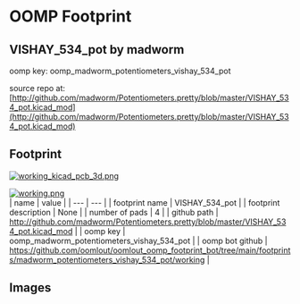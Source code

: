 # OOMP Footprint  
## VISHAY_534_pot  by madworm  
  
oomp key: oomp_madworm_potentiometers_vishay_534_pot  
  
source repo at: [http://github.com/madworm/Potentiometers.pretty/blob/master/VISHAY_534_pot.kicad_mod](http://github.com/madworm/Potentiometers.pretty/blob/master/VISHAY_534_pot.kicad_mod)  
## Footprint  
  
[![working_kicad_pcb_3d.png](working_kicad_pcb_3d_600.png)](working_kicad_pcb_3d.png)  
  
[![working.png](working_600.png)](working.png)  
| name | value | 
| --- | --- | 
| footprint name | VISHAY_534_pot | 
| footprint description | None | 
| number of pads | 4 | 
| github path | http://github.com/madworm/Potentiometers.pretty/blob/master/VISHAY_534_pot.kicad_mod | 
| oomp key | oomp_madworm_potentiometers_vishay_534_pot | 
| oomp bot github | https://github.com/oomlout/oomlout_oomp_footprint_bot/tree/main/footprints/madworm_potentiometers_vishay_534_pot/working | 
## Images  
